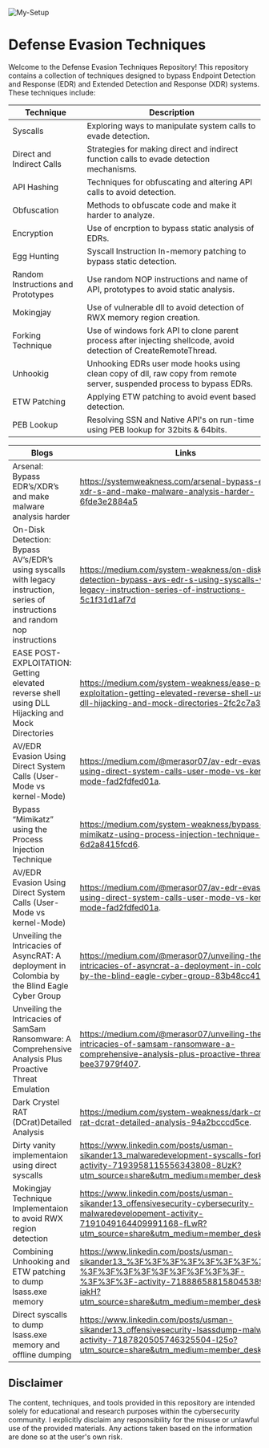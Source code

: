 ![My-Setup](https://github.com/Offensive-Panda/DefenseEvasionTechniques/assets/76246439/d59a210e-e898-4981-987a-f46952432692)

                                  
                                   

# Defense Evasion Techniques


Welcome to the Defense Evasion Techniques Repository! This repository contains a collection of techniques designed to bypass Endpoint Detection and Response (EDR) and Extended Detection and Response (XDR) systems. These techniques include:

| Technique           | Description                                      |
|---------------------|--------------------------------------------------|
| Syscalls            | Exploring ways to manipulate system calls to evade detection.   |
| Direct and Indirect Calls | Strategies for making direct and indirect function calls to evade detection mechanisms.   |
| API Hashing         | Techniques for obfuscating and altering API calls to avoid detection.   |
| Obfuscation         | Methods to obfuscate code and make it harder to analyze.   |
| Encryption         | Use of encrption to bypass static analysis of EDRs.   |
| Egg Hunting | Syscall Instruction In-memory patching to bypass static detection.
| Random Instructions and Prototypes | Use random NOP instructions and name of API, prototypes to avoid static analysis.   |
| Mokingjay | Use of vulnerable dll to avoid detection of RWX memory region creation.   |
| Forking Technique | Use of windows fork API to clone parent process after injecting shellcode, avoid detection of CreateRemoteThread.   |
| Unhookig | Unhooking EDRs user mode hooks using clean copy of dll, raw copy from remote server, suspended process to bypass EDRs.   |
| ETW Patching | Applying ETW patching to avoid event based detection.   |
| PEB Lookup | Resolving SSN and Native API's on run-time using PEB lookup for 32bits & 64bits.   |


| Blogs          | Links                                    |
|---------------------|--------------------------------------------------|
| Arsenal: Bypass EDR’s/XDR’s and make malware analysis harder | https://systemweakness.com/arsenal-bypass-edrs-xdr-s-and-make-malware-analysis-harder-6fde3e2884a5 |
| On-Disk Detection: Bypass AV’s/EDR’s using syscalls with legacy instruction, series of instructions and random nop instructions | https://medium.com/system-weakness/on-disk-detection-bypass-avs-edr-s-using-syscalls-with-legacy-instruction-series-of-instructions-5c1f31d1af7d |
| EASE POST-EXPLOITATION: Getting elevated reverse shell using DLL Hijacking and Mock Directories | https://medium.com/system-weakness/ease-post-exploitation-getting-elevated-reverse-shell-using-dll-hijacking-and-mock-directories-2fc2c7a3cdae. |
| AV/EDR Evasion Using Direct System Calls (User-Mode vs kernel-Mode) | https://medium.com/@merasor07/av-edr-evasion-using-direct-system-calls-user-mode-vs-kernel-mode-fad2fdfed01a. |
| Bypass “Mimikatz” using the Process Injection Technique | https://medium.com/system-weakness/bypass-mimikatz-using-process-injection-technique-6d2a8415fcd6. |
| AV/EDR Evasion Using Direct System Calls (User-Mode vs kernel-Mode) | https://medium.com/@merasor07/av-edr-evasion-using-direct-system-calls-user-mode-vs-kernel-mode-fad2fdfed01a. |
| Unveiling the Intricacies of AsyncRAT: A deployment in Colombia by the Blind Eagle Cyber Group | https://medium.com/@merasor07/unveiling-the-intricacies-of-asyncrat-a-deployment-in-colombia-by-the-blind-eagle-cyber-group-83b48cc415a7. |
| Unveiling the Intricacies of SamSam Ransomware: A Comprehensive Analysis Plus Proactive Threat Emulation | https://medium.com/@merasor07/unveiling-the-intricacies-of-samsam-ransomware-a-comprehensive-analysis-plus-proactive-threat-bee37979f407. |
| Dark Crystel RAT (DCrat)Detailed Analysis | https://medium.com/system-weakness/dark-crystel-rat-dcrat-detailed-analysis-94a2bcccd5ce. |
| Dirty vanity implementaion using direct syscalls | https://www.linkedin.com/posts/usman-sikander13_malwaredevelopment-syscalls-forking-activity-7193958115556343808-8UzK?utm_source=share&utm_medium=member_desktop |
| Mokingjay Technique Implementaion to avoid RWX region detection | https://www.linkedin.com/posts/usman-sikander13_offensivesecurity-cybersecurity-malwaredevelopement-activity-7191049164409991168-fLwR?utm_source=share&utm_medium=member_desktop |
| Combining Unhooking and ETW patching to dump lsass.exe memory | https://www.linkedin.com/posts/usman-sikander13_%3F%3F%3F%3F%3F%3F%3F%3F%3F-%3F%3F%3F%3F%3F%3F%3F%3F%3F-%3F%3F%3F-activity-7188865881580453890-iakH?utm_source=share&utm_medium=member_desktop |
| Direct syscalls to dump lsass.exe memory and offline dumping | https://www.linkedin.com/posts/usman-sikander13_offensivesecurity-lsassdump-malware-activity-7187820505746325504-l25o?utm_source=share&utm_medium=member_desktop |


## Disclaimer
The content, techniques, and tools provided in this repository are intended solely for educational and research purposes within the cybersecurity community. I explicitly disclaim any responsibility for the misuse or unlawful use of the provided materials. Any actions taken based on the information are done so at the user's own risk.

